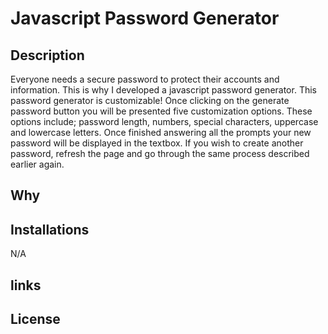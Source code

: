 # Javascript Password Generator 

## Description

Everyone needs a secure password to protect their accounts and information. This is why I developed a javascript password generator. This password generator is customizable! Once clicking on the generate password button you will be presented five customization options. These options include; password length, numbers, special characters, uppercase and lowercase letters. Once finished answering all the prompts your new password will be displayed in the textbox. If you wish to create another password, refresh the page and go through the same process described earlier again. 
## Why

## Installations 

N/A
## links


## License 